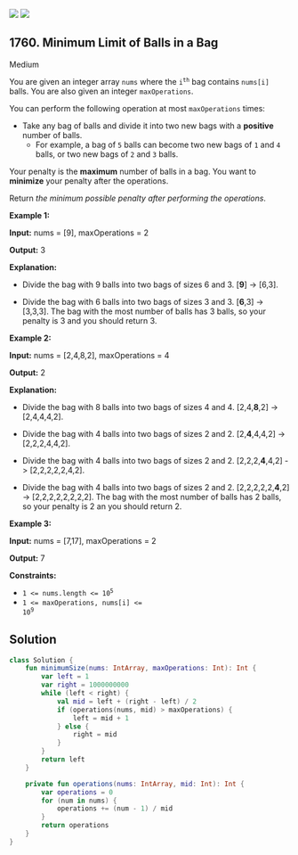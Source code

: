 [![](https://img.shields.io/github/stars/javadev/LeetCode-in-Kotlin?label=Stars&style=flat-square)](https://github.com/javadev/LeetCode-in-Kotlin)
[![](https://img.shields.io/github/forks/javadev/LeetCode-in-Kotlin?label=Fork%20me%20on%20GitHub%20&style=flat-square)](https://github.com/javadev/LeetCode-in-Kotlin/fork)

## 1760\. Minimum Limit of Balls in a Bag

Medium

You are given an integer array `nums` where the <code>i<sup>th</sup></code> bag contains `nums[i]` balls. You are also given an integer `maxOperations`.

You can perform the following operation at most `maxOperations` times:

*   Take any bag of balls and divide it into two new bags with a **positive** number of balls.
    *   For example, a bag of `5` balls can become two new bags of `1` and `4` balls, or two new bags of `2` and `3` balls.

Your penalty is the **maximum** number of balls in a bag. You want to **minimize** your penalty after the operations.

Return _the minimum possible penalty after performing the operations_.

**Example 1:**

**Input:** nums = [9], maxOperations = 2

**Output:** 3

**Explanation:** 

- Divide the bag with 9 balls into two bags of sizes 6 and 3. [**9**] -> [6,3]. 

- Divide the bag with 6 balls into two bags of sizes 3 and 3. [**6**,3] -> [3,3,3]. The bag with the most number of balls has 3 balls, so your penalty is 3 and you should return 3.

**Example 2:**

**Input:** nums = [2,4,8,2], maxOperations = 4

**Output:** 2

**Explanation:** 

- Divide the bag with 8 balls into two bags of sizes 4 and 4. [2,4,**8**,2] -> [2,4,4,4,2]. 

- Divide the bag with 4 balls into two bags of sizes 2 and 2. [2,**4**,4,4,2] -> [2,2,2,4,4,2]. 

- Divide the bag with 4 balls into two bags of sizes 2 and 2. [2,2,2,**4**,4,2] -> [2,2,2,2,2,4,2]. 

- Divide the bag with 4 balls into two bags of sizes 2 and 2. [2,2,2,2,2,**4**,2] -> [2,2,2,2,2,2,2,2]. The bag with the most number of balls has 2 balls, so your penalty is 2 an you should return 2.

**Example 3:**

**Input:** nums = [7,17], maxOperations = 2

**Output:** 7

**Constraints:**

*   <code>1 <= nums.length <= 10<sup>5</sup></code>
*   <code>1 <= maxOperations, nums[i] <= 10<sup>9</sup></code>

## Solution

```kotlin
class Solution {
    fun minimumSize(nums: IntArray, maxOperations: Int): Int {
        var left = 1
        var right = 1000000000
        while (left < right) {
            val mid = left + (right - left) / 2
            if (operations(nums, mid) > maxOperations) {
                left = mid + 1
            } else {
                right = mid
            }
        }
        return left
    }

    private fun operations(nums: IntArray, mid: Int): Int {
        var operations = 0
        for (num in nums) {
            operations += (num - 1) / mid
        }
        return operations
    }
}
```